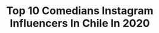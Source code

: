 ---
title: Top 10 Comedians Instagram Influencers In Chile In 2020
description: Identify the most popular Instagram accounts on inBeat.
platform: Instagram
profiles:
  - username: "gloriabenavides_oficial"
    fullname: >-
      Gloria Benavides
    location: "Chile"
    followers: 42777
    engagement: 518
    commentsToLikes: 0.039623
    avatar: "https://scontent-ams4-1.cdninstagram.com/v/t51.2885-19/s150x150/13269517_174767206258053_1806755719_a.jpg?_nc_ht=scontent-ams4-1.cdninstagram.com&_nc_ohc=34kkjodCvbkAX8gl8_r&oh=9cfe3bd681b83899174f3feaf897b403&oe=5EBB4FC8"
    verified: false
    hashtags: "#viejasdemierda, #repost, #teatronacional, #comedia"
  - username: "esgaboruiz"
    fullname: >-
      Gabriel Ruiz
    location: "Chile"
    followers: 139684
    engagement: 886
    commentsToLikes: 0.021074
    avatar: "https://scontent-lhr8-1.cdninstagram.com/v/t51.2885-19/s320x320/83731295_117810159581303_8133035112058060800_n.jpg?_nc_ht=scontent-lhr8-1.cdninstagram.com&_nc_ohc=jaT1uvc-BMMAX_b8Wfc&oh=102347c50240eb68ae62fef05216b6b7&oe=5EBAA80E"
    verified: false
    hashtags: "#eltourdelombligo, #somosuno, #bastadefracking, #tbt"
  - username: "alisonmandel"
    fullname: >-
      Alison Mandel
    location: "Chile"
    followers: 847965
    engagement: 1079
    commentsToLikes: 0.011362
    avatar: "https://scontent-lhr8-1.cdninstagram.com/v/t51.2885-19/s320x320/65313161_353585681974009_7602060949637300224_n.jpg?_nc_ht=scontent-lhr8-1.cdninstagram.com&_nc_ohc=oe5S0B2h5_YAX-LZ6r9&oh=80615951b14d41b8fe0af3a822f0b75a&oe=5EB9C93F"
    verified: true
    hashtags: "#quedateencasa, #carlosculiao, #sinsensibilidadsinmiedo, #fordecostorm"
  - username: "pameleiva"
    fullname: >-
      pamelitaleiva
    location: "Chile"
    followers: 227525
    engagement: 202
    commentsToLikes: 0.040496
    avatar: "https://scontent-amt2-1.cdninstagram.com/v/t51.2885-19/s320x320/82782762_3269128749782931_5768456397847003136_n.jpg?_nc_ht=scontent-amt2-1.cdninstagram.com&_nc_ohc=DLn4MVuyZq8AX_BNPHH&oh=39a83f887384fcff353abaf6b52c4adb&oe=5EB3CC46"
    verified: true
    hashtags: "#mequedoencasa, #huachapalooza, #realityshow, #covid"
  - username: "juanescalonatv"
    fullname: >-
      📢 Aqui se vive de la risa
    location: "Chile"
    followers: 50085
    engagement: 197
    commentsToLikes: 0.135414
    avatar: "https://scontent-lhr8-1.cdninstagram.com/v/t51.2885-19/s320x320/79942168_458396254819550_8865058570505289728_n.jpg?_nc_ht=scontent-lhr8-1.cdninstagram.com&_nc_ohc=JdUUGK3ez5IAX9UF-C0&oh=59f7c89f6b9ab502410ecad67d2d9f03&oe=5EB94DAA"
    verified: false
    hashtags: "#alejandraguzman, #comparacion, #top, #safaera"
  - username: "ronalalvar"
    fullname: >-
      ronal Alvarado
    location: "Chile"
    followers: 16197
    engagement: 292
    commentsToLikes: 0.176810
    avatar: "https://scontent-lhr8-1.cdninstagram.com/v/t51.2885-19/s320x320/63510393_2256928704623479_558937779656982528_n.jpg?_nc_ht=scontent-lhr8-1.cdninstagram.com&_nc_ohc=G8CrUw5nxpIAX8LYGij&oh=03de1c3e67a40fe26b2c33e012ad91dc&oe=5EB942C6"
    verified: false
    hashtags: "#humos, #falso, #motos, #debate"
  - username: "yamireyna"
    fullname: >-
      Yamila Reyna
    location: "Chile"
    followers: 353651
    engagement: 150
    commentsToLikes: 0.037843
    avatar: "https://scontent-amt2-1.cdninstagram.com/v/t51.2885-19/s320x320/89965606_879667675810566_3944158005100019712_n.jpg?_nc_ht=scontent-amt2-1.cdninstagram.com&_nc_ohc=s9q1CIXD9H4AX8D_yQd&oh=aaf0e75772c89b6dc6b5acc2c922b49a&oe=5EB538C7"
    verified: true
    hashtags: "#miamor, #encuarentena, #mujeres, #confiltro"
  - username: "remigioremedy"
    fullname: >-
      Remigio Remedy
    location: "Chile"
    followers: 28917
    engagement: 155
    commentsToLikes: 0.083036
    avatar: "https://scontent-ams4-1.cdninstagram.com/v/t51.2885-19/s320x320/43779310_1879043072142888_7919232035200172032_n.jpg?_nc_ht=scontent-ams4-1.cdninstagram.com&_nc_ohc=yFiifS_3nM0AX-kLNo7&oh=83a6070e1f5809271fd24097fe0e127b&oe=5EB3EC43"
    verified: false
    hashtags: "#maipu"
  - username: "lajanidu"
    fullname: >-
      Jani Dueñas
    location: "Chile"
    followers: 141656
    engagement: 238
    commentsToLikes: 0.026524
    avatar: "https://scontent-ams4-1.cdninstagram.com/v/t51.2885-19/s320x320/85211033_908091929593816_160990518308765696_n.jpg?_nc_ht=scontent-ams4-1.cdninstagram.com&_nc_ohc=0y-uGcTakHQAX-w67tl&oh=d76a56dd5a91da091a060696b1434105&oe=5EB471E8"
    verified: true
    hashtags: "#yonuncavitelevision, #esposible, #quedateencasa, #8m"
  - username: "betoespinozaoficial"
    fullname: >-
      Beto Espinoza
    location: "Chile"
    followers: 89987
    engagement: 73
    commentsToLikes: 0.072692
    avatar: "https://scontent-amt2-1.cdninstagram.com/vp/a7fddcc814e65827a30ce8f49fd65402/5E3DF8E8/t51.2885-19/s320x320/69223985_739977309786839_6344096098432319488_n.jpg?_nc_ht=scontent-amt2-1.cdninstagram.com"
    verified: false
    hashtags: "#cuarentena, #chile, #teleton, #coronavid19"
---